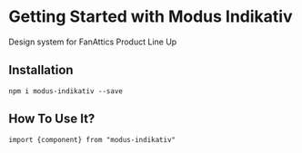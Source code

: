 # Getting Started with Modus Indikativ

Design system for FanAttics Product Line Up

## Installation

`npm i modus-indikativ --save`

## How To Use It?

```
import {component} from "modus-indikativ"
```
